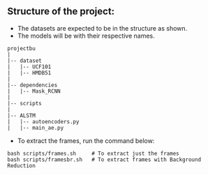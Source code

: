 ## Structure of the project:
* The datasets are expected to be in the structure as shown.
* The models will be with their respective names.
```
projectbu
|
|-- dataset
|   |-- UCF101
|   |-- HMDB51
|
|-- dependencies
|   |-- Mask_RCNN
|
|-- scripts
|
|-- ALSTM
|   |-- autoencoders.py
|   |-- main_ae.py 
```
* To extract the frames, run the command below:
```
bash scripts/frames.sh     # To extract just the frames
bash scripts/framesbr.sh   # To extract frames with Background Reduction
```
